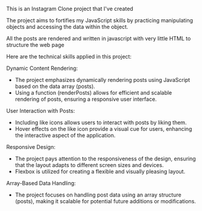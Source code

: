 This is an Instagram Clone project that I've created 

The project aims to fortifies my JavaScript skills by practicing manipulating objects and accessing the data within the object.  

All the posts are rendered and written in javascript with very little HTML to structure the web page

Here are the technical skills applied in this project:

Dynamic Content Rendering:
- The project emphasizes dynamically rendering posts using JavaScript based on the data array (posts).
- Using a function (renderPosts) allows for efficient and scalable rendering of posts, ensuring a responsive user interface.

User Interaction with Posts:
- Including like icons allows users to interact with posts by liking them.
- Hover effects on the like icon provide a visual cue for users, enhancing the interactive aspect of the application.

Responsive Design:
- The project pays attention to the responsiveness of the design, ensuring that the layout adapts to different screen sizes and devices.
- Flexbox is utilized for creating a flexible and visually pleasing layout.
  
Array-Based Data Handling:
- The project focuses on handling post data using an array structure (posts), making it scalable for potential future additions or modifications.
